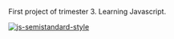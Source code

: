 First project of trimester 3. Learning Javascript.

[![js-semistandard-style](https://raw.githubusercontent.com/standard/semistandard/master/badge.svg)](https://github.com/standard/semistandard)
